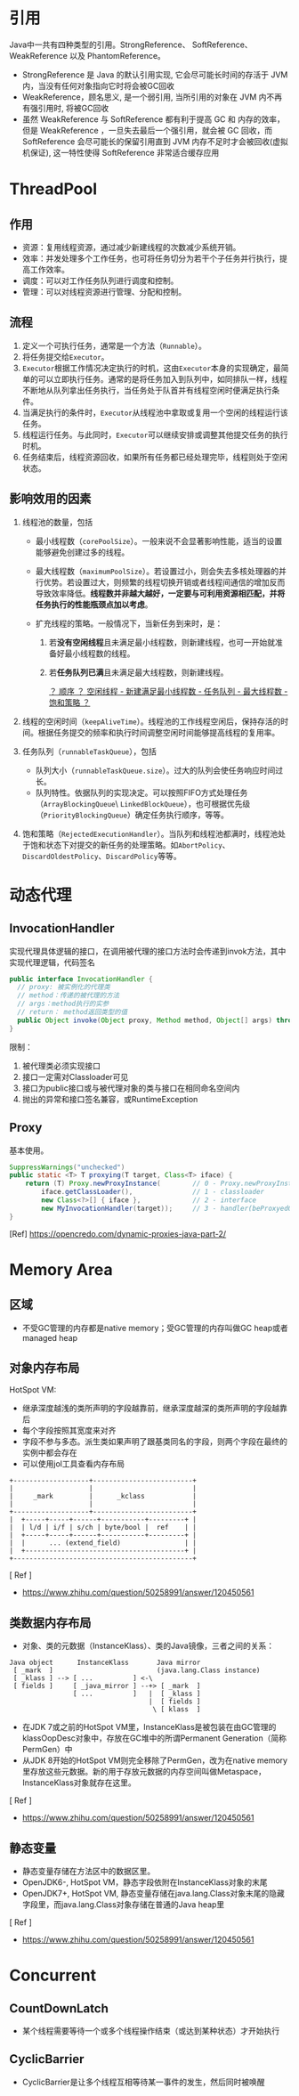 # 引用

Java中一共有四种类型的引用。StrongReference、 SoftReference、 WeakReference 以及 PhantomReference。

- StrongReference 是 Java 的默认引用实现, 它会尽可能长时间的存活于 JVM 内，当没有任何对象指向它时将会被GC回收
- WeakReference，顾名思义, 是一个弱引用, 当所引用的对象在 JVM 内不再有强引用时, 将被GC回收
- 虽然 WeakReference 与 SoftReference 都有利于提高 GC 和 内存的效率，但是 WeakReference ，一旦失去最后一个强引用，就会被 GC 回收，而 SoftReference 会尽可能长的保留引用直到 JVM 内存不足时才会被回收(虚拟机保证), 这一特性使得 SoftReference 非常适合缓存应用



#  ThreadPool

## 作用

- 资源：复用线程资源，通过减少新建线程的次数减少系统开销。
- 效率：并发处理多个工作任务，也可将任务切分为若干个子任务并行执行，提高工作效率。
- 调度：可以对工作任务队列进行调度和控制。
- 管理：可以对线程资源进行管理、分配和控制。

## 流程

1. 定义一个可执行任务，通常是一个方法（`Runnable`）。
2. 将任务提交给`Executor`。
3. `Executor`根据工作情况决定执行的时机，这由`Executor`本身的实现确定，最简单的可以立即执行任务。通常的是将任务加入到队列中，如同排队一样，线程不断地从队列拿出任务执行，当任务处于队首并有线程空闲时便满足执行条件。
4. 当满足执行的条件时，`Executor`从线程池中拿取或复用一个空闲的线程运行该任务。
5. 线程运行任务。与此同时，`Executor`可以继续安排或调整其他提交任务的执行时机。
6. 任务结束后，线程资源回收，如果所有任务都已经处理完毕，线程则处于空闲状态。

## 影响效用的因素

1. 线程池的数量，包括

   - 最小线程数（`corePoolSize`）。一般来说不会显著影响性能，适当的设置能够避免创建过多的线程。

   - 最大线程数（`maximumPoolSize`）。若设置过小，则会失去多核处理器的并行优势。若设置过大，则频繁的线程切换开销或者线程间通信的增加反而导致效率降低。**线程数并非越大越好，一定要与可利用资源相匹配，并将任务执行的性能瓶颈点加以考虑**。

   - 扩充线程的策略。一般情况下，当新任务到来时，是：

     1. 若**没有空闲线程**且未满足最小线程数，则新建线程，也可一开始就准备好最小线程数的线程。

     2. 若**任务队列已满**且未满足最大线程数，则新建线程。

        <u>？ 顺序 ？ 空闲线程 - 新建满足最小线程数 - 任务队列 - 最大线程数 - 饱和策略 ？</u> 

2. 线程的空闲时间（`keepAliveTime`）。线程池的工作线程空闲后，保持存活的时间。根据任务提交的频率和执行时间调整空闲时间能够提高线程的复用率。

3. 任务队列（``runnableTaskQueue``），包括

   - 队列大小（`runnableTaskQueue.size`）。过大的队列会使任务响应时间过长。
   - 队列特性。依据队列的实现决定。可以按照FIFO方式处理任务（`ArrayBlockingQueue`\ `LinkedBlockQueue`），也可根据优先级（`PriorityBlockingQueue`）确定任务执行顺序，等等。

4. 饱和策略（`RejectedExecutionHandler`）。当队列和线程池都满时，线程池处于饱和状态下对提交的新任务的处理策略。如`AbortPolicy`、`DiscardOldestPolicy`、`DiscardPolicy`等等。





# 动态代理

## InvocationHandler

实现代理具体逻辑的接口，在调用被代理的接口方法时会传递到invok方法，其中实现代理逻辑，代码签名

```java
public interface InvocationHandler {
  // proxy: 被实例化的代理类
  // method：传递的被代理的方法
  // args：method执行的实参
  // return： method返回类型的值
  public Object invoke(Object proxy, Method method, Object[] args) throw Exception;
}
```

限制：

1. 被代理类必须实现接口
2. 接口一定需对Classloader可见
3. 接口为public接口或与被代理对象的类与接口在相同命名空间内
4. 抛出的异常和接口签名兼容，或RuntimeException

## Proxy 

基本使用。

```java
SuppressWarnings("unchecked")
public static <T> T proxying(T target, Class<T> iface) {
    return (T) Proxy.newProxyInstance(        // 0 - Proxy.newProxyInstance
        iface.getClassLoader(),               // 1 - classloader
        new Class<?>[] { iface },             // 2 - interface
        new MyInvocationHandler(target));     // 3 - handler(beProxyedObject)
}
```

[Ref] https://opencredo.com/dynamic-proxies-java-part-2/



# Memory Area

## 区域

- 不受GC管理的内存都是native memory；受GC管理的内存叫做GC heap或者managed heap



## 对象内存布局

HotSpot VM:

- 继承深度越浅的类所声明的字段越靠前，继承深度越深的类所声明的字段越靠后
- 每个字段按照其宽度来对齐
- 字段不参与多态。派生类如果声明了跟基类同名的字段，则两个字段在最终的实例中都会存在
- 可以使用jol工具查看内存布局

```
+-------------------+-------------------------+
|                   |                         | 
|     _mark         |      _kclass            | 
|                   |                         | 
+-------------------+-------------------------+
|  +-----+-----+------+-----------+---------+ |
|  | l/d | i/f | s/ch | byte/bool |  ref    | |
|  +-----+-----+------+-----------+---------+ |
|  |      ... (extend_field)                | |
|  +----------------------------------------+ |
+---------------------------------------------+
```

[ Ref ]

- https://www.zhihu.com/question/50258991/answer/120450561



## 类数据内存布局

- 对象、类的元数据（InstanceKlass）、类的Java镜像，三者之间的关系：

```
Java object      InstanceKlass       Java mirror
 [ _mark  ]                          (java.lang.Class instance)
 [ _klass ] --> [ ...          ] <-\              
 [ fields ]     [ _java_mirror ] --+> [ _mark  ]
                [ ...          ]   |  [ _klass ]
                                   |  [ fields ]
                                    \ [ klass  ]
```

- 在JDK 7或之前的HotSpot VM里，InstanceKlass是被包装在由GC管理的klassOopDesc对象中，存放在GC堆中的所谓Permanent Generation（简称PermGen）中
- 从JDK 8开始的HotSpot VM则完全移除了PermGen，改为在native memory里存放这些元数据。新的用于存放元数据的内存空间叫做Metaspace，InstanceKlass对象就存在这里。

[ Ref ]

- https://www.zhihu.com/question/50258991/answer/120450561



## 静态变量

- 静态变量存储在方法区中的数据区里。
- OpenJDK6-, HotSpot VM，静态字段依附在InstanceKlass对象的末尾
- OpenJDK7+, HotSpot VM, 静态变量存储在java.lang.Class对象末尾的隐藏字段里，而java.lang.Class对象存储在普通的Java heap里

[ Ref ]

- https://www.zhihu.com/question/50258991/answer/120450561





# Concurrent

## CountDownLatch

- 某个线程需要等待一个或多个线程操作结束（或达到某种状态）才开始执行



## CyclicBarrier

- CyclicBarrier是让多个线程互相等待某一事件的发生，然后同时被唤醒






